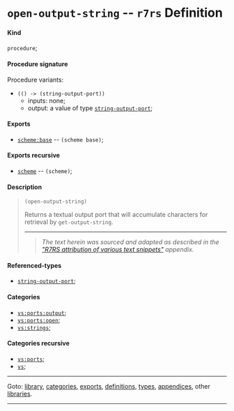 

<a id='definition__r7rs__open-output-string'></a>

# `open-output-string` -- `r7rs` Definition


<a id='definition__r7rs__open-output-string__kind'></a>

#### Kind

`procedure`;


<a id='definition__r7rs__open-output-string__procedure-signature'></a>

#### Procedure signature

Procedure variants:
 * `(() -> (string-output-port))`
   * inputs: none;
   * output: a value of type [`string-output-port`](../../r7rs/types/string-output-port.md#type__r7rs__string-output-port);


<a id='definition__r7rs__open-output-string__exports'></a>

#### Exports

 * [`scheme:base`](../../r7rs/exports/scheme_3a_base.md#export__r7rs__scheme_3a_base) -- `(scheme base)`;


<a id='definition__r7rs__open-output-string__exports-recursive'></a>

#### Exports recursive

 * [`scheme`](../../r7rs/exports/scheme.md#export__r7rs__scheme) -- `(scheme)`;


<a id='definition__r7rs__open-output-string__description'></a>

#### Description

> ````
> (open-output-string)
> ````
> 
> 
> Returns a textual output port that will accumulate characters for
> retrieval by `get-output-string`.
> 
> 
> ----
> > *The text herein was sourced and adapted as described in the ["R7RS attribution of various text snippets"](../../r7rs/appendices/attribution.md#appendix__r7rs__attribution) appendix.*


<a id='definition__r7rs__open-output-string__referenced-types'></a>

#### Referenced-types

 * [`string-output-port`](../../r7rs/types/string-output-port.md#type__r7rs__string-output-port);


<a id='definition__r7rs__open-output-string__categories'></a>

#### Categories

 * [`vs:ports:output`](../../vonuvoli/categories/vs_3a_ports_3a_output.md#category__vonuvoli__vs_3a_ports_3a_output);
 * [`vs:ports:open`](../../vonuvoli/categories/vs_3a_ports_3a_open.md#category__vonuvoli__vs_3a_ports_3a_open);
 * [`vs:strings`](../../vonuvoli/categories/vs_3a_strings.md#category__vonuvoli__vs_3a_strings);


<a id='definition__r7rs__open-output-string__categories-recursive'></a>

#### Categories recursive

 * [`vs:ports`](../../vonuvoli/categories/vs_3a_ports.md#category__vonuvoli__vs_3a_ports);
 * [`vs`](../../vonuvoli/categories/vs.md#category__vonuvoli__vs);

----

Goto: [library](../../r7rs/_index.md#library__r7rs), [categories](../../r7rs/categories/_index.md#toc__r7rs__categories), [exports](../../r7rs/exports/_index.md#toc__r7rs__exports), [definitions](../../r7rs/definitions/_index.md#toc__r7rs__definitions), [types](../../r7rs/types/_index.md#toc__r7rs__types), [appendices](../../r7rs/appendices/_index.md#toc__r7rs__appendices), other [libraries](../../_libraries.md#toc__libraries).

----

